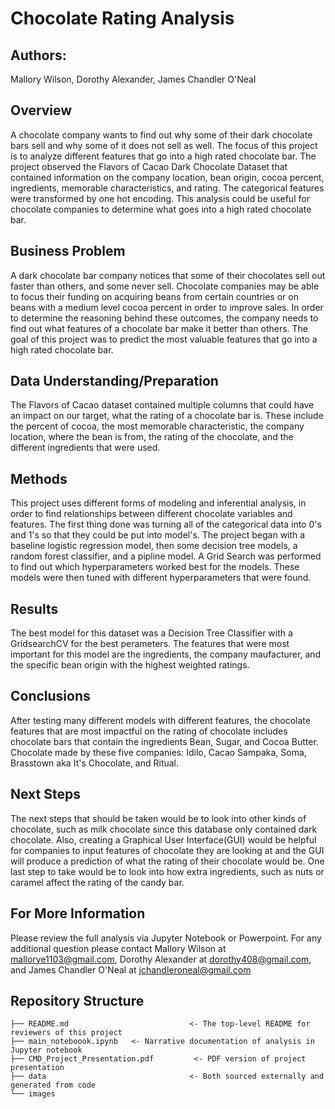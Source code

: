 # Chocolate Rating Analysis


## Authors:
Mallory Wilson, Dorothy Alexander, James Chandler O'Neal


## Overview
A chocolate company wants to find out why some of their dark chocolate bars sell and why some of it does not sell as well. The focus  of this project is to analyze different features that go into a high rated chocolate bar. The project observed the Flavors of Cacao Dark Chocolate Dataset that contained information on the company location, bean origin, cocoa percent, ingredients, memorable characteristics, and rating. The categorical features were transformed by one hot encoding. This analysis could be useful for chocolate companies to determine what goes into a high rated chocolate bar.  


## Business Problem
A dark chocolate bar company notices that some of their chocolates sell out faster than others, and some never sell.  Chocolate  companies may be able to focus their funding on acquiring beans from certain countries or on beans with a medium level cocoa percent in order to improve sales. In order to determine the reasoning behind these outcomes, the company needs to find out what features of a chocolate bar make it better than others. The goal of this project was to predict the most valuable features that go into a high rated chocolate bar. 


## Data Understanding/Preparation
The Flavors of Cacao dataset contained multiple columns that could have an impact on our target, what the rating of a chocolate bar is. These include the percent of cocoa, the most memorable characteristic, the company location, where the bean is from, the rating of the chocolate, and the different ingredients that were used.   


## Methods
This project uses different forms of modeling and inferential analysis, in order to find relationships between different chocolate variables and features. The first thing done was turning all of the categorical data into 0's and 1's so that they could be put into model's. The project began with a baseline logistic regression model, then some decision tree models, a random forest classifier, and a pipline model. A Grid Search was performed to find out which hyperparameters worked best for the models. These models were then tuned with different hyperparameters that were found. 

## Results 
The best model for this dataset was a Decision Tree Classifier with a GridsearchCV for the best perameters. The features that were most important for this model are the ingredients, the company maufacturer, and the specific bean origin with the highest weighted ratings. 

## Conclusions
After testing many different models with different features, the chocolate features that are most impactful on the rating of chocolate includes chocolate bars that contain the ingredients Bean, Sugar, and Cocoa Butter. Chocolate made by these five companies: Idilo, Cacao Sampaka, Soma, Brasstown aka It's Chocolate, and Ritual. 


## Next Steps
The next steps that should be taken would be to look into other kinds of chocolate, such as milk chocolate since this database only contained dark chocolate. Also, creating a Graphical User Interface(GUI) would be helpful for companies to input features of chocolate they are looking at and the GUI will produce a prediction of what the rating of their chocolate would be. One last step to take would be to look into how extra ingredients, such as nuts or caramel affect the rating of the candy bar. 

## For More Information
Please review the full analysis via Jupyter Notebook or Powerpoint. For any additional question please contact Mallory Wilson at mallorye1103@gmail.com, Dorothy Alexander at dorothy408@gmail.com, and James Chandler O'Neal at jchandleroneal@gmail.com 


## Repository Structure
```
├── README.md                           <- The top-level README for reviewers of this project
├── main_noteboook.ipynb   <- Narrative documentation of analysis in Jupyter notebook
├── CMD_Project_Presentation.pdf         <- PDF version of project presentation
├── data                                <- Both sourced externally and generated from code
└── images   

